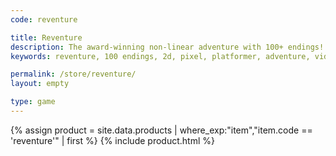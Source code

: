 ```yaml
---
code: reventure

title: Reventure
description: The award-winning non-linear adventure with 100+ endings!
keywords: reventure, 100 endings, 2d, pixel, platformer, adventure, videogame

permalink: /store/reventure/
layout: empty

type: game
---
```


{% assign product = site.data.products | where_exp:"item","item.code == 'reventure'" | first %}
{% include product.html %}
